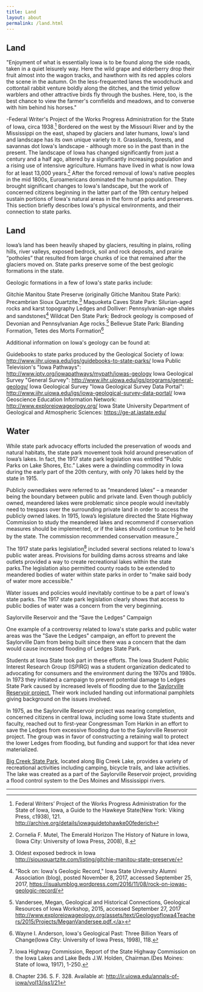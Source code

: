 ```yaml
---
title: Land
layout: about
permalink: /land.html
---
```


##  Land
"Enjoyment of what is essentially Iowa is to be found along the side roads, taken in a quiet leisurely way. Here the wild grape and elderberry drop their fruit almost into the wagon tracks, and hawthorn with its red apples colors the scene in the autumn. On the less-frequented lanes the woodchuck and cottontail rabbit venture boldly along the ditches, and the timid yellow warblers and other attractive birds fly through the bushes. Here, too, is the best chance to view the farmer's cornfields and meadows, and to converse with him behind his horses."

-Federal Writer's Project of the Works Progress Administration for the State of Iowa, circa 1938.[^1]
Bordered on the west by the Missouri River and by the Mississippi on the east, shaped by glaciers and later humans, Iowa's land and landscape has its own unique variety to it. Grasslands, forests, and savannas dot Iowa's landscape - although more so in the past than in the present. The landscape of Iowa has changed significantly from just a century and a half ago, altered by a significantly increasing population and a rising use of intensive agriculture. Humans have lived in what is now Iowa for at least 13,000 years.[^2] After the forced removal of Iowa's native peoples in the mid 1800s, Euroamericans dominated the human population. They brought significant changes to Iowa's landscape, but the work of concerned citizens beginning in the latter part of the 19th century helped sustain portions of Iowa's natural areas in the form of parks and preserves. This section briefly describes Iowa's physical environments, and their connection to state parks.

##  Land
Iowa’s land has been heavily shaped by glaciers, resulting in plains, rolling hills, river valleys, exposed bedrock, soil and rock deposits, and prairie “potholes” that resulted from large chunks of ice that remained after the glaciers moved on. State parks preserve some of the best geologic formations in the state.

Geologic formations in a few of Iowa's state parks include:

Gitchie Manitou State Preserve (originally Gitiche Manitou State Park): Precambrian Sioux Quartzite.[^3]
Maquoketa Caves State Park: Silurian-aged rocks and karst topography
Ledges and Dolliver: Pennsylvanian-age shales and sandstones[^4]
Wildcat Den State Park: Bedrock geology is composed of Devonian and Pennsylvanian Age rocks.[^5]
Bellevue State Park: Blanding Formation, Tetes des Morts Formation[^6]
 

Additional information on Iowa's geology can be found at:

Guidebooks to state parks produced by the Geological Society of Iowa:
http://www.iihr.uiowa.edu/igs/guidebooks-to-state-parks/
Iowa Public Television's "Iowa Pathways":
http://www.iptv.org/iowapathways/mypath/iowas-geology
Iowa Geological Survey "General Survey":
http://www.iihr.uiowa.edu/igs/programs/general-geology/
Iowa Geological Survey "Iowa Geological Survey Data Portal":
http://www.iihr.uiowa.edu/igs/iowa-geological-survey-data-portal/
Iowa Geoscience Education Information Network:
http://www.exploreiowageology.org/
Iowa State University Department of Geological and Atmospheric Sciences:
https://ge-at.iastate.edu/

##  Water
While state park advocacy efforts included the preservation of woods and natural habitats, the state park movement took hold around preservation of Iowa’s lakes. In fact, the 1917 state park legislation was entitled “Public Parks on Lake Shores, Etc.” Lakes were a dwindling commodity in Iowa during the early part of the 20th century, with only 70 lakes held by the state in 1915.

Publicly ownedlakes were referred to as “meandered lakes” – a meander being the boundary between public and private land. Even though publicly owned, meandered lakes were problematic since people would inevitably need to trespass over the surrounding private land in order to access the publicly owned lakes. In 1915, Iowa’s legislature directed the State Highway Commission to study the meandered lakes and recommend if conservation measures should be implemented, or if the lakes should continue to be held by the state. The commission recommended conservation measure.[^7]

The 1917 state parks legislation[^8] included several sections related to Iowa's public water areas. Provisions for building dams across streams and lake outlets provided a way to create recreational lakes within the state parks.The legislation also permitted county roads to be extended to meandered bodies of water within state parks in order to "make said body of water more accessible."

Water issues and policies would inevitably continue to be a part of Iowa's state parks. The 1917 state park legislation clearly shows that access to public bodies of water was a concern from the very beginning.

 

Saylorville Reservoir and the “Save the Ledges” Campaign

One example of a controversy related to Iowa's state parks and public water areas was the "Save the Ledges" campaign, an effort to prevent the Saylorville Dam from being built since there was a concern that the dam would cause increased flooding of Ledges State Park.

Students at Iowa State took part in these efforts. The Iowa Student Public Interest Research Group (ISPIRG) was a student organization dedicated to advocating for consumers and the environment during the 1970s and 1980s. In 1973 they initiated a campaign to prevent potential damage to Ledges State Park caused by increased levels of flooding due to the <a href="https://babel.hathitrust.org/cgi/pt?id=ien.35556031267529;view=1up;seq=27">Saylorville Reservoir project.</a> Their work included handing out <a ref="http://cdm16001.contentdm.oclc.org/cdm/ref/collection/p16001coll36/id/89">informational pamphlets</a> giving background on the issues involved.

In 1975, as the Saylorville Reservoir project was nearing completion, concerned citizens in central Iowa, including some Iowa State students and faculty, reached out to first-year Congressman Tom Harkin in an effort to save the Ledges from excessive flooding due to the Saylorville Reservoir project. The group was in favor of constructing a retaining wall to protect the lower Ledges from flooding, but funding and support for that idea never materialized.

<a href="http://www.iowadnr.gov/Places-to-Go/State-Parks/Iowa-State-Parks/ParkDetails/ParkID/610157">Big Creek State Park,</a> located along Big Creek Lake, provides a variety of recreational activities including camping, bicycle trails, and lake activities. The lake was created as a part of the Saylorville Reservoir project, providing a flood control system to the Des Moines and Mississippi rivers.



***
[^1]:Federal Writers’ Project of the Works Progress Administration for the State of Iowa, Iowa, a Guide to the Hawkeye State(New York: Viking Press, c1938), 121. <a href="http://archive.org/details/iowaguidetohawke00federich">http://archive.org/details/iowaguidetohawke00federich</a>
[^2]:Cornelia F. Mutel, The Emerald Horizon The History of Nature in Iowa, (Iowa City: University of Iowa Press, 2008), 8.
[^3]:Oldest exposed bedrock in Iowa <a href="http://siouxquartzite.com/listing/gitchie-manitou-state-preserve/">http://siouxquartzite.com/listing/gitchie-manitou-state-preserve/</a>
[^4]:"Rock on: Iowa's Geologic Record," Iowa State University Alumni Association (blog), posted November 8, 2017, accessed September 25, 2017, <a href="https://isualumblog.wordpress.com/2016/11/08/rock-on-iowas-geologic-record/">https://isualumblog.wordpress.com/2016/11/08/rock-on-iowas-geologic-record/</a>
[^5]:Vandersee, Megan, Geological and Historical Connections, Geological Resources of Iowa Workshop, 2015, accessed September 27, 2017 <a href="http://www.exploreiowageology.org/assets/text/GeologyofIowa4Teachers/2015/Projects/MeganVandersee.pdf">http://www.exploreiowageology.org/assets/text/GeologyofIowa4Teachers/2015/Projects/MeganVandersee.pdf.</a>
[^6]:Wayne I. Anderson, Iowa's Geological Past: Three Billion Years of Change(Iowa City: University of Iowa Press, 1998), 118.
[^7]:Iowa Highway Commission, Report of the State Highway Commission on the Iowa Lakes and Lake Beds J.W. Holden, Chairman.(Des Moines: State of Iowa, 1917), 1-250.
[^8]:Chapter 236. S. F. 328. Available at: <a href="http://ir.uiowa.edu/annals-of-iowa/vol13/iss1/21">http://ir.uiowa.edu/annals-of-iowa/vol13/iss1/21</a>